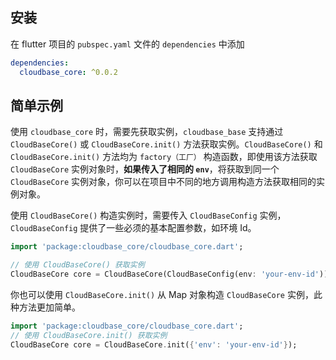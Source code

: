 ## 安装

在 flutter 项目的 `pubspec.yaml` 文件的 `dependencies` 中添加

```yaml
dependencies:
  cloudbase_core: ^0.0.2
```

## 简单示例

使用 `cloudbase_core` 时，需要先获取实例，`cloudbase_base` 支持通过 `CloudBaseCore()` 或 `CloudBaseCore.init()` 方法获取实例。`CloudBaseCore()` 和 `CloudBaseCore.init()` 方法均为 `factory（工厂）` 构造函数，即使用该方法获取 `CloudBaseCore` 实例对象时，**如果传入了相同的 `env`**，将获取到同一个 `CloudBaseCore` 实例对象，你可以在项目中不同的地方调用构造方法获取相同的实例对象。

使用 `CloudBaseCore()` 构造实例时，需要传入 `CloudBaseConfig` 实例，`CloudBaseConfig` 提供了一些必须的基本配置参数，如环境 Id。

```dart
import 'package:cloudbase_core/cloudbase_core.dart';

// 使用 CloudBaseCore() 获取实例
CloudBaseCore core = CloudBaseCore(CloudBaseConfig(env: 'your-env-id'));
```

你也可以使用 `CloudBaseCore.init()` 从 Map 对象构造 `CloudBaseCore` 实例，此种方法更加简单。

```dart
import 'package:cloudbase_core/cloudbase_core.dart';
// 使用 CloudBaseCore.init() 获取实例
CloudBaseCore core = CloudBaseCore.init({'env': 'your-env-id'});
```
